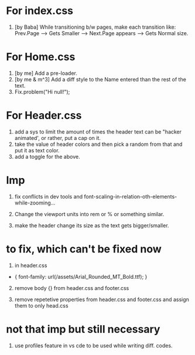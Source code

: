 # For index.css<!-- * For index.css -->

1. [by Baba] While transitioning b/w pages, make each transition like:
        Prev.Page --> Gets Smaller --> Next.Page appears --> Gets Normal size.  

# For Home.css<!-- * For Home.css -->

1. [by me] Add a pre-loader.
2. [by me & m^3] Add a diff style to the Name entered than the rest of the text.
3. Fix.problem("Hi null!");

# For Header.css<!-- * For Header.css + .js -->

1. add a sys to limit the amount of times the header text can be "hacker animated', or rather, put a cap on it.
2. take the value of header colors and then pick a random from that and put it as text color.
3. add a toggle for the above.

# Imp<!-- ! Imp -->

1. fix conflicts in dev tools and font-scaling-in-relation-oth-elements-while-zooming...

2. Change the viewport units into rem or % or something similar.

3. make the header change its size as the text gets bigger/smaller.

# to fix, which can't be fixed now<!-- ! to fix, which can't be fixed now -->

1. in header.css
* {
        font-family: url(/assets/Arial_Rounded_MT_Bold.ttf);
}

2. remove body {} from header.css and footer.css

3. remove repetetive properties from header.css and footer.css and assign them to only head.css

# not that imp but still necessary<!-- ? not that imp but still necessary -->

1. use profiles feature in vs cde to be used while writing diff. codes.


# 